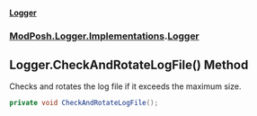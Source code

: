 #### [Logger](index.md 'index')

### [ModPosh.Logger.Implementations](ModPosh.Logger.Implementations.md 'ModPosh.Logger.Implementations').[Logger](ModPosh.Logger.Implementations.Logger.md 'ModPosh.Logger.Implementations.Logger')

## Logger.CheckAndRotateLogFile() Method

Checks and rotates the log file if it exceeds the maximum size.

```csharp
private void CheckAndRotateLogFile();
```